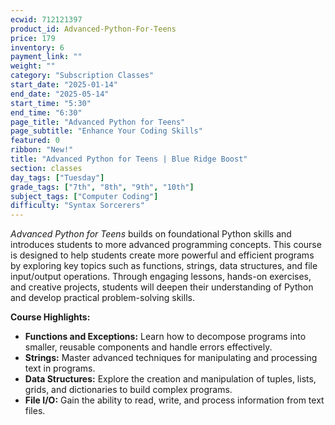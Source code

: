 ```yaml
---
ecwid: 712121397
product_id: Advanced-Python-For-Teens
price: 179
inventory: 6
payment_link: ""
weight: ""
category: "Subscription Classes"
start_date: "2025-01-14"
end_date: "2025-05-14"
start_time: "5:30"
end_time: "6:30"
page_title: "Advanced Python for Teens"
page_subtitle: "Enhance Your Coding Skills"
featured: 0
ribbon: "New!"
title: "Advanced Python for Teens | Blue Ridge Boost"
section: classes
day_tags: ["Tuesday"]
grade_tags: ["7th", "8th", "9th", "10th"]
subject_tags: ["Computer Coding"]
difficulty: "Syntax Sorcerers"
---
```

<p><em>Advanced Python for Teens</em> builds on foundational Python skills and introduces students to more advanced programming concepts. This course is designed to help students create more powerful and efficient programs by exploring key topics such as functions, strings, data structures, and file input/output operations. Through engaging lessons, hands-on exercises, and creative projects, students will deepen their understanding of Python and develop practical problem-solving skills.</p><p><strong>Course Highlights:</strong></p><ul> <li><strong>Functions and Exceptions:</strong> Learn how to decompose programs into smaller, reusable components and handle errors effectively.</li> <li><strong>Strings:</strong> Master advanced techniques for manipulating and processing text in programs.</li> <li><strong>Data Structures:</strong> Explore the creation and manipulation of tuples, lists, grids, and dictionaries to build complex programs.</li> <li><strong>File I/O:</strong> Gain the ability to read, write, and process information from text files.</li></ul>
